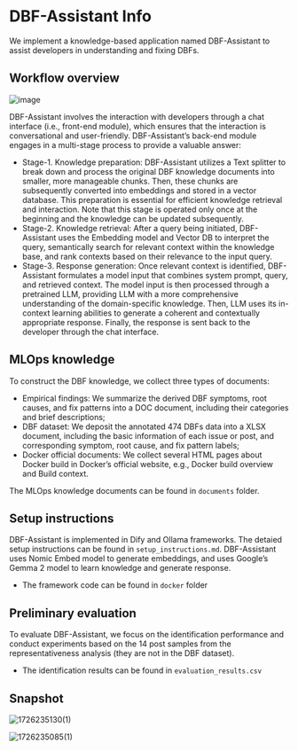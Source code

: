 # DBF-Assistant Info

We implement a knowledge-based application named DBF-Assistant to assist developers in understanding and fixing DBFs.

## Workflow overview
![image](https://github.com/user-attachments/assets/70fbda87-12d9-422f-b472-408449bb642f)

DBF-Assistant involves the interaction with developers through a chat interface (i.e., front-end module), which ensures that the interaction is conversational and user-friendly. DBF-Assistant’s back-end module engages in a multi-stage process to provide a valuable answer: 

- Stage-1. Knowledge preparation: DBF-Assistant utilizes a Text splitter to break down and process the original DBF knowledge documents into smaller, more manageable chunks. Then, these chunks are subsequently converted into embeddings and stored in a vector database. This preparation is essential for efficient knowledge retrieval and interaction. Note that this stage is operated only once at the beginning and the knowledge can be updated subsequently.
- Stage-2. Knowledge retrieval: After a query being initiated, DBF-Assistant uses the Embedding model and Vector DB to interpret the query, semantically search for relevant context within the knowledge base, and rank contexts based on their relevance to the input query.
- Stage-3. Response generation: Once relevant context is identified, DBF-Assistant formulates a model input that combines system prompt, query, and retrieved context. The model input is then processed through a pretrained LLM, providing LLM with a more comprehensive understanding of the domain-specific knowledge. Then, LLM uses its in-context learning abilities to generate a coherent and contextually appropriate response. Finally, the response is sent back to the developer through the chat interface.

## MLOps knowledge
To construct the DBF knowledge, we collect three types of documents: 

- Empirical findings: We summarize the derived DBF symptoms, root causes, and fix patterns into a DOC document, including their categories and brief descriptions;
- DBF dataset: We deposit the annotated 474 DBFs data into a XLSX document, including the basic information of each issue or post, and corresponding symptom,
root cause, and fix pattern labels;
- Docker official documents: We collect several HTML pages about Docker build in Docker’s official website, e.g., Docker build overview and Build context.

The MLOps knowledge documents can be found in `documents` folder.

## Setup instructions
DBF-Assistant is implemented in Dify and Ollama frameworks. The detaied setup instructions can be found in `setup_instructions.md`. DBF-Assistant uses Nomic Embed model to generate embeddings, and uses Google’s Gemma 2 model to learn knowledge and generate response.

- The framework code can be found in `docker` folder


## Preliminary evaluation 
To evaluate DBF-Assistant, we focus on the identification performance and conduct experiments based on the 14 post samples from the representativeness analysis (they are not in the DBF dataset). 

- The identification results can be found in `evaluation_results.csv`



## Snapshot
![1726235130(1)](https://github.com/user-attachments/assets/31f32765-6569-4df9-81e3-fcd90fd73471)

![1726235085(1)](https://github.com/user-attachments/assets/c3262bfc-930b-4d34-b20e-d904b988906e)

